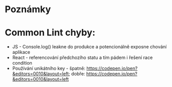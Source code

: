 Poznámky
==========

Common Lint chyby:
===================

* JS - Console.log() leakne do produkce a potencionálně exposne chování aplikace
* React - referencování předchozího statu a tím pádem i řešení race condition
* Používání unikátního key - špatně: https://codepen.io/pen?&editors=0010&layout=left; dobře: https://codepen.io/pen?&editors=0010&layout=left 